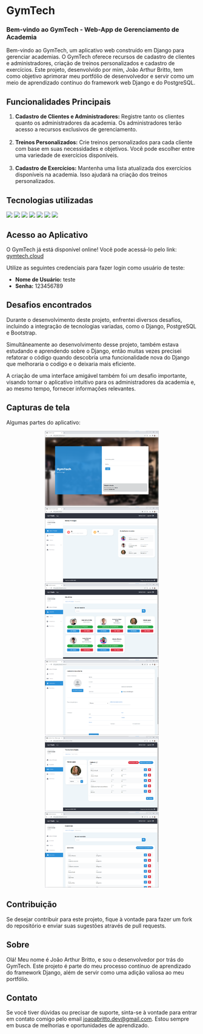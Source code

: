 # GymTech 

### Bem-vindo ao GymTech - Web-App de Gerenciamento de Academia
Bem-vindo ao GymTech, um aplicativo web construído em Django para gerenciar academias. 
O GymTech oferece recursos de cadastro de clientes e administradores, criação de treinos 
personalizados e cadastro de exercícios. Este projeto, desenvolvido por mim, João Arthur Britto, 
tem como objetivo aprimorar meu portfólio de desenvolvedor e 
servir como um meio de aprendizado contínuo do framework web Django e do PostgreSQL.

## Funcionalidades Principais

<ol>
    <li> 
        <strong>Cadastro de Clientes e Administradores:</strong> Registre tanto os clientes quanto os 
        administradores da academia. Os administradores terão acesso a recursos exclusivos de gerenciamento.
    </li>
    <br>
    <li> 
        <strong>Treinos Personalizados:</strong> Crie treinos personalizados para cada cliente com base em suas 
        necessidades e objetivos. Você pode escolher entre uma variedade de exercícios disponíveis.
    </li>
    <br>
    <li> 
        <strong>Cadastro de Exercícios:</strong> Mantenha uma lista atualizada dos exercícios disponíveis na 
        academia. Isso ajudará na criação dos treinos personalizados.
    </li>
</ol>

## Tecnologias utilizadas

<span>
    <img src="https://img.shields.io/badge/python-3670A0?style=for-the-badge&logo=python&logoColor=ffdd54">
    <img src="https://img.shields.io/badge/django-%23092E20.svg?style=for-the-badge&logo=django&logoColor=white">
    <img src="https://img.shields.io/badge/PostgreSQL-316192?style=for-the-badge&logo=postgresql&logoColor=white">
    <img src="https://img.shields.io/badge/HTML5-E34F26?style=for-the-badge&logo=html5&logoColor=white">
    <img src="https://img.shields.io/badge/CSS3-1572B6?style=for-the-badge&logo=css3&logoColor=white">
    <img src="https://img.shields.io/badge/JavaScript-F7DF1E?style=for-the-badge&logo=javascript&logoColor=black">
    <img src="https://img.shields.io/badge/Bootstrap-563D7C?style=for-the-badge&logo=bootstrap&logoColor=white">
</span>

## Acesso ao Aplicativo
O GymTech já está disponível online! Você pode acessá-lo pelo link: [gymtech.cloud](https://gymtech.cloud/)

Utilize as seguintes credenciais para fazer login como usuário de teste:

<ul>
    <li><strong>Nome de Usuário:</strong> teste</li>
    <li><strong>Senha:</strong> 123456789</li>
</ul>

## Desafios encontrados
Durante o desenvolvimento deste projeto, enfrentei diversos desafios, incluindo a integração de tecnologias variadas, como o Django, PostgreSQL e Bootstrap.

Simultâneamente ao desenvolvimento desse projeto, também estava estudando e aprendendo sobre o Django, então muitas vezes precisei refatorar o código quando descobria uma funcionalidade nova do Django que melhoraria o codigo e o deixaria mais eficiente.

A criação de uma interface amigável também foi um desafio importante, visando tornar o aplicativo intuitivo para os administradores da academia e, ao mesmo tempo, fornecer informações relevantes.

## Capturas de tela
Algumas partes do aplicativo:

<div align="center">
    <img src="staticfiles/img/readme_pics/login.png" width="300"/>
    <img src="staticfiles/img/readme_pics/menu.png" width="300"/>
    <img src="staticfiles/img/readme_pics/usuarios.png" width="300"/>
    <img src="staticfiles/img/readme_pics/cadastro.png" width="300"/>
    <img src="staticfiles/img/readme_pics/treino.png" width="300"/>
    <img src="staticfiles/img/readme_pics/exercicios.png" width="300"/>
</div>

## Contribuição
Se desejar contribuir para este projeto, fique à vontade para fazer um fork do repositório e enviar suas sugestões através de pull requests.
 
## Sobre
Olá! Meu nome é João Arthur Britto, e sou o desenvolvedor por trás do GymTech. 
Este projeto é parte do meu processo contínuo de aprendizado do framework Django, além de servir como uma adição valiosa ao meu portfólio.

## Contato

Se você tiver dúvidas ou precisar de suporte, sinta-se à vontade para entrar em contato comigo pelo email joaoabritto.dev@gmail.com. Estou sempre em busca de melhorias e oportunidades de aprendizado. 
